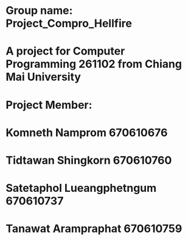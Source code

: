 # Group name: Project_Compro_Hellfire
 
# A project for Computer Programming 261102 from Chiang Mai University 
# Project Member:
# Komneth Namprom 670610676
# Tidtawan Shingkorn 670610760
# Satetaphol Lueangphetngum 670610737
# Tanawat Arampraphat 670610759